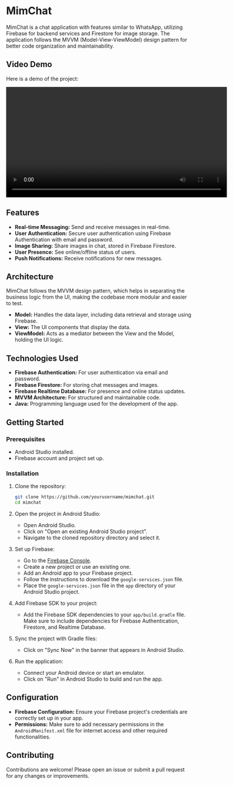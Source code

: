 # MimChat

MimChat is a chat application with features similar to WhatsApp, utilizing Firebase for backend services and Firestore for image storage. The application follows the MVVM (Model-View-ViewModel) design pattern for better code organization and maintainability.


## Video Demo

Here is a demo of the project:

<video width="600" controls>
  <source src="https://github.com/mohammad-ayan-008/CHATAPP/raw/main/8E458B4718189B106599C16DCC302E84_video_dashinit.mp4" type="video/mp4">
  Your browser does not support the video tag.
</video>



## Features

- **Real-time Messaging:** Send and receive messages in real-time.
- **User Authentication:** Secure user authentication using Firebase Authentication with email and password.
- **Image Sharing:** Share images in chat, stored in Firebase Firestore.
- **User Presence:** See online/offline status of users.
- **Push Notifications:** Receive notifications for new messages.

## Architecture

MimChat follows the MVVM design pattern, which helps in separating the business logic from the UI, making the codebase more modular and easier to test.

- **Model:** Handles the data layer, including data retrieval and storage using Firebase.
- **View:** The UI components that display the data.
- **ViewModel:** Acts as a mediator between the View and the Model, holding the UI logic.

## Technologies Used

- **Firebase Authentication:** For user authentication via email and password.
- **Firebase Firestore:** For storing chat messages and images.
- **Firebase Realtime Database:** For presence and online status updates.
- **MVVM Architecture:** For structured and maintainable code.
- **Java:** Programming language used for the development of the app.

## Getting Started

### Prerequisites

- Android Studio installed.
- Firebase account and project set up.

### Installation

1. Clone the repository:
    ```bash
    git clone https://github.com/yourusername/mimchat.git
    cd mimchat
    ```

2. Open the project in Android Studio:
    - Open Android Studio.
    - Click on "Open an existing Android Studio project".
    - Navigate to the cloned repository directory and select it.

3. Set up Firebase:
    - Go to the [Firebase Console](https://console.firebase.google.com/).
    - Create a new project or use an existing one.
    - Add an Android app to your Firebase project.
    - Follow the instructions to download the `google-services.json` file.
    - Place the `google-services.json` file in the `app` directory of your Android Studio project.

4. Add Firebase SDK to your project:
    - Add the Firebase SDK dependencies to your `app/build.gradle` file. Make sure to include dependencies for Firebase Authentication, Firestore, and Realtime Database.

5. Sync the project with Gradle files:
    - Click on "Sync Now" in the banner that appears in Android Studio.

6. Run the application:
    - Connect your Android device or start an emulator.
    - Click on "Run" in Android Studio to build and run the app.

## Configuration

- **Firebase Configuration:** Ensure your Firebase project's credentials are correctly set up in your app.
- **Permissions:** Make sure to add necessary permissions in the `AndroidManifest.xml` file for internet access and other required functionalities.

## Contributing

Contributions are welcome! Please open an issue or submit a pull request for any changes or improvements.

